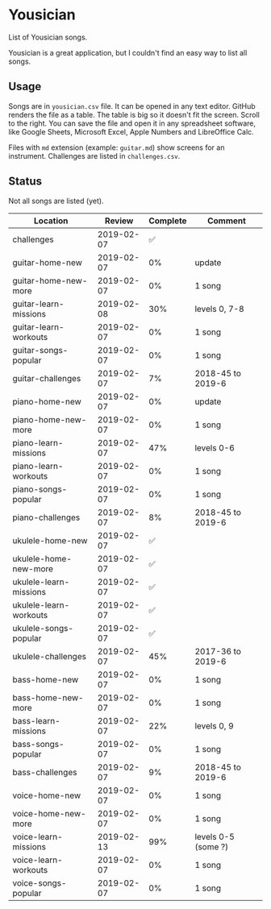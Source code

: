 # Yousician

List of Yousician songs.

Yousician is a great application, but I couldn't find an easy way to list all
songs.

## Usage

Songs are in `yousician.csv` file. It can be opened in any text editor. GitHub
renders the file as a table. The table is big so it doesn't fit the screen.
Scroll to the right. You can save the file and open it in any spreadsheet
software, like Google Sheets, Microsoft Excel, Apple Numbers and LibreOffice
Calc.

Files with `md` extension (example: `guitar.md`) show screens for an
instrument. Challenges are listed in `challenges.csv`.

## Status

Not all songs are listed (yet).

| Location               | Review     | Complete | Comment             |
| ---------------------- | ---------- | -------- | ------------------- |
| challenges             | 2019-02-07 | ✅       |                     |
| guitar-home-new        | 2019-02-07 |  0%      | update              |
| guitar-home-new-more   | 2019-02-07 |  0%      | 1 song              |
| guitar-learn-missions  | 2019-02-08 | 30%      | levels 0, 7-8       |
| guitar-learn-workouts  | 2019-02-07 |  0%      | 1 song              |
| guitar-songs-popular   | 2019-02-07 |  0%      | 1 song              |
| guitar-challenges      | 2019-02-07 |  7%      | 2018-45 to 2019-6   |
| piano-home-new         | 2019-02-07 |  0%      | update              |
| piano-home-new-more    | 2019-02-07 |  0%      | 1 song              |
| piano-learn-missions   | 2019-02-07 | 47%      | levels 0-6          |
| piano-learn-workouts   | 2019-02-07 |  0%      | 1 song              |
| piano-songs-popular    | 2019-02-07 |  0%      | 1 song              |
| piano-challenges       | 2019-02-07 |  8%      | 2018-45 to 2019-6   |
| ukulele-home-new       | 2019-02-07 | ✅       |                     |
| ukulele-home-new-more  | 2019-02-07 | ✅       |                     |
| ukulele-learn-missions | 2019-02-07 | ✅       |                     |
| ukulele-learn-workouts | 2019-02-07 | ✅       |                     |
| ukulele-songs-popular  | 2019-02-07 | ✅       |                     |
| ukulele-challenges     | 2019-02-07 | 45%      | 2017-36 to 2019-6   |
| bass-home-new          | 2019-02-07 |  0%      | 1 song              |
| bass-home-new-more     | 2019-02-07 |  0%      | 1 song              |
| bass-learn-missions    | 2019-02-07 | 22%      | levels 0, 9         |
| bass-songs-popular     | 2019-02-07 |  0%      | 1 song              |
| bass-challenges        | 2019-02-07 |  9%      | 2018-45 to 2019-6   |
| voice-home-new         | 2019-02-07 |  0%      | 1 song              |
| voice-home-new-more    | 2019-02-07 |  0%      | 1 song              |
| voice-learn-missions   | 2019-02-13 | 99%      | levels 0-5 (some ?) |
| voice-learn-workouts   | 2019-02-07 |  0%      | 1 song              |
| voice-songs-popular    | 2019-02-07 |  0%      | 1 song              |
